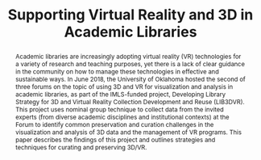 ---
abstract: Academic libraries are increasingly adopting virtual reality (VR) technologies
  for a variety of research and teaching purposes, yet there is a lack of clear guidance
  in the community on how to manage these technologies in effective and sustainable
  ways. In June 2018, the University of Oklahoma hosted the second of three forums
  on the topic of using 3D and VR for visualization and analysis in academic libraries,
  as part of the IMLS-funded project, Developing Library Strategy for 3D and Virtual
  Reality Collection Development and Reuse (LIB3DVR). This project uses nominal group
  technique to collect data from the invited experts (from diverse academic disciplines
  and institutional contexts) at the Forum to identify common preservation and curation
  challenges in the visualization and analysis of 3D data and the management of VR
  programs. This paper describes the findings of this project and outlines strategies
  and techniques for curating and preserving 3D/VR.
creators:
- Carlisle, Tara
- McDonald, Robert
- Johnson, Jennifer
- Wittenberg, Jamie
- Hardesty, Juliet
- Hall, Nathan
- Cook, Matt
- Lischer-Katz, Zack
date: null
document_url: https://services.phaidra.univie.ac.at/api/object/o:1080495/download
grand_parent: iPRES
institutions: []
keywords: []
landing_page_url: https://phaidra.univie.ac.at/o:1080495
language: eng
layout: publication
license: CC BY 4.0 International
notes_url: null
parent: iPRES 2019
publication_type: paper
size: 363737
slides_url: null
source_name: iPRES
title: 'Supporting Virtual Reality and 3D in Academic Libraries '
year: 2019
---